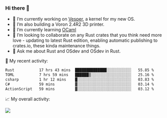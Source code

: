 ### Hi there 👋

<!--
**berkus/berkus** is a ✨ _special_ ✨ repository because its `README.md` (this file) appears on your GitHub profile.

Here are some ideas to get you started:

- 🔭 I’m currently working on ...
- 🌱 I’m currently learning ...
- 👯 I’m looking to collaborate on ...
- 🤔 I’m looking for help with ...
- 💬 Ask me about ...
- 📫 How to reach me: ...
- 😄 Pronouns: ...
- ⚡ Fun fact: ...
-->

- 🔭 I’m currently working on [Vesper](https://github.com/metta-systems/vesper), a kernel for my new OS.
- 🔭 I’m also building a Voron 2.4R2 3D printer.
- 🌱 I’m currently learning [OCaml](https://ocaml.org/manual/5.3/lex.html)
- 👯 I’m looking to collaborate on any Rust crates that you think need more love - updating to latest Rust edition, enabling automatic publishing to crates.io, these kinda maintenance things.
- 💬 Ask me about Rust and OSdev and OSdev in Rust.

💼 My recent activity:

<!--START_SECTION:waka-->

```txt
Rust           17 hrs 43 mins  ██████████████░░░░░░░░░░░   55.85 %
TOML           7 hrs 59 mins   ██████▒░░░░░░░░░░░░░░░░░░   25.16 %
csharp         1 hr 12 mins    █░░░░░░░░░░░░░░░░░░░░░░░░   03.83 %
C#             59 mins         ▓░░░░░░░░░░░░░░░░░░░░░░░░   03.14 %
ActionScript   59 mins         ▓░░░░░░░░░░░░░░░░░░░░░░░░   03.12 %
```

<!--END_SECTION:waka-->

📈 My overall activity:

![](http://github-profile-summary-cards.vercel.app/api/cards/profile-details?username=berkus&theme=flag_india)
